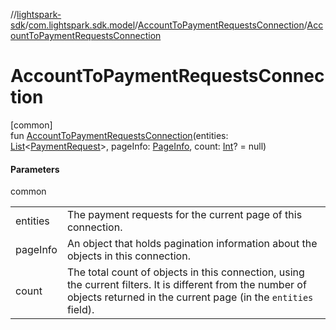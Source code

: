 //[lightspark-sdk](../../../index.md)/[com.lightspark.sdk.model](../index.md)/[AccountToPaymentRequestsConnection](index.md)/[AccountToPaymentRequestsConnection](-account-to-payment-requests-connection.md)

# AccountToPaymentRequestsConnection

[common]\
fun [AccountToPaymentRequestsConnection](-account-to-payment-requests-connection.md)(entities: [List](https://kotlinlang.org/api/latest/jvm/stdlib/kotlin.collections/-list/index.html)&lt;[PaymentRequest](../-payment-request/index.md)&gt;, pageInfo: [PageInfo](../-page-info/index.md), count: [Int](https://kotlinlang.org/api/latest/jvm/stdlib/kotlin/-int/index.html)? = null)

#### Parameters

common

| | |
|---|---|
| entities | The payment requests for the current page of this connection. |
| pageInfo | An object that holds pagination information about the objects in this connection. |
| count | The total count of objects in this connection, using the current filters. It is different from the number of objects returned in the current page (in the `entities` field). |
